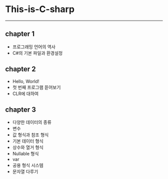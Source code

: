 # This-is-C-sharp

---
## chapter 1
- 프로그래밍 언어의 역사
- C#의 기본 파일과 환경설정
## chapter 2 
- Hello, World!
- 첫 번째 프로그램 뜯어보기
- CLR에 대하여
## chapter 3
- 다양한 데이터의 종류
- 변수
- 값 형식과 참조 형식
- 기본 데이터 형식
- 상수와 열거 형식
- Nullable 형식
- var
- 공용 형식 시스템
- 문자열 다루기
